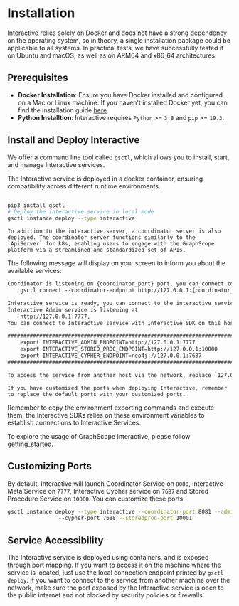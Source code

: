 # Installation

Interactive relies solely on Docker and does not have a strong dependency on the operating system, so in theory, a single installation package could be applicable to all systems. In practical tests, we have successfully tested it on Ubuntu and macOS, as well as on ARM64 and x86_64 architectures.

## Prerequisites
- **Docker Installation**: Ensure you have Docker installed and configured on a Mac or Linux machine. If you haven't installed Docker yet, you can find the installation guide [here](https://docs.docker.com/get-docker/).
- **Python Installtion**: Interactive requires `Python` >= `3.8` and `pip` >= `19.3`.

## Install and Deploy Interactive

We offer a command line tool called `gsctl`, which allows you to install, start, and manage Interactive services.

The Interactive service is deployed in a docker container, ensuring compatibility across different runtime environments.

```{note}

```

```bash
pip3 install gsctl
# Deploy the interactive service in local mode
gsctl instance deploy --type interactive 
```


```{note}
In addition to the interactive server, a coordinator server is also deployed. The coordinator server functions similarly to the `ApiServer` for k8s, enabling users to engage with the GraphScope platform via a streamlined and standardized set of APIs.
```

<!-- 2. Gremlin service is disabled by default, To enable it, try specifying the Gremlin port, see [Service-Accessibility](./installation.md#service-accessibility) -->



The following message will display on your screen to inform you about the available services:

```txt
Coordinator is listening on {coordinator_port} port, you can connect to coordinator by:
    gsctl connect --coordinator-endpoint http://127.0.0.1:{coordinator_port}

Interactive service is ready, you can connect to the interactive service with interactive sdk:
Interactive Admin service is listening at
    http://127.0.0.1:7777,
You can connect to Interactive service with Interactive SDK on this host, with following environment variables declared.

############################################################################################
    export INTERACTIVE_ADMIN_ENDPOINT=http://127.0.0.1:7777
    export INTERACTIVE_STORED_PROC_ENDPOINT=http://127.0.0.1:10000
    export INTERACTIVE_CYPHER_ENDPOINT=neo4j://127.0.0.1:7687
############################################################################################

To access the service from another host via the network, replace `127.0.0.1` with the public IP address and ensure that the ports are exposed to the public network.
```

```{note}
If you have customized the ports when deploying Interactive, remember to replace the default ports with your customized ports.
```

Remember to copy the environment exporting commands and execute them, the Interactive SDKs relies on these environment variables to establish connections to Interactive Services.

To explore the usage of GraphScope Interactive, please follow [getting_started](./getting_started).

## Customizing Ports

By default, Interactive will launch Coordinator Service on `8080`, Interactive Meta Service on `7777`, Interactive Cypher service on `7687` and Stored Procedure Service on `10000`. You can customize these ports.

```bash
gsctl instance deploy --type interactive --coordinator-port 8081 --admin-port 7778 \ 
                --cypher-port 7688 --storedproc-port 10001
```

<!-- By default, the gremlin service is disabled. To enable it, add the option `--gremlin-port 8183`.

```bash
gsctl instance deploy --type interactive --coordinator-port 8081 --admin-port 7778 \ 
                --cypher-port 7688 --storedproc-port 10001 --gremlin-port 8183
``` -->

## Service Accessibility

The Interactive service is deployed using containers, and is exposed through port mapping. If you want to access it on the machine where the service is located, just use the local connection endpoint printed by `gsctl deploy`. If you want to connect to the service from another machine over the network, make sure the port exposed by the Interactive service is open to the public internet and not blocked by security policies or firewalls.
